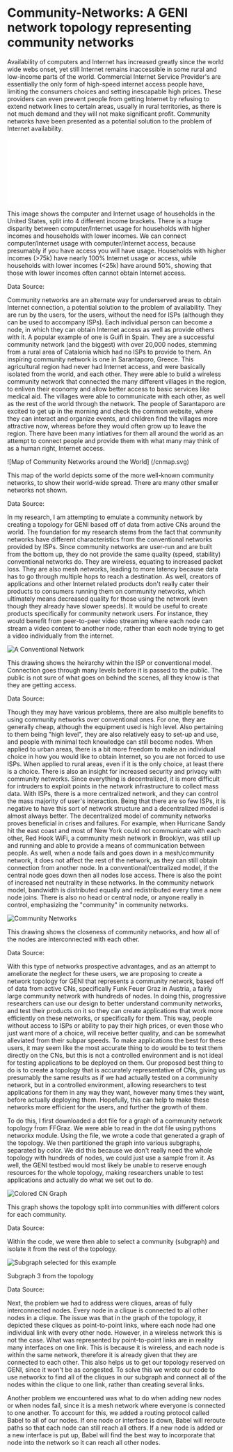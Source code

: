 # Community-Networks: A GENI network topology representing community networks

Availability of computers and Internet has increased greatly since the world wide webs onset, yet still Internet remains inaccessible in some rural and low-income parts of the world. Commercial Internet Service Provider's are essentially the only form of high-speed internet access people have, limiting the consumers choices and setting inescapable high prices. These providers can even prevent people from getting Internet by refusing to extend network lines to certain areas, usually in rural territories, as there is not much demand and they will not make significant profit. Community networks have been presented as a potential solution to the problem of Internet availability.

![Internet Use by Income](/internet-use-by-income.pdf)

This image shows the computer and Internet usage of households in the United States, split into 4 different income brackets. There is a huge disparity between computer/Internet usage for households with higher incomes and households with lower incomes. We can connect computer/Internet usage with computer/Internet access, because presumably if you have access you will have usage. Households with higher incomes (>75k) have nearly 100% Internet usage or access, while households with lower incomes (<25k) have around 50%, showing that those with lower incomes often cannot obtain Internet access.

Data Source:

Community networks are an alternate way for underserved areas to obtain Internet connection, a potential solution to the problem of availability. They are run by the users, for the users, without the need for ISPs (although they can be used to accompany ISPs). Each individual person can become a node, in which they can obtain Internet access as well as provide others with it. A popular example of one is Guifi in Spain. They are a successful community network (and the biggest) with over 20,000 nodes, stemming from a rural area of Catalonia which had no ISPs to provide to them. An inspiring community network is one in Sarantaporo, Greece. This agricultural region had never had Internet access, and were basically isolated from the world, and each other. They were able to build a wireless community network that connected the many different villages in the region, to enliven their economy and allow better access to basic services like medical aid. The villages were able to communicate with each other, as well as the rest of the world through the network. The people of Sarantaporo are excited to get up in the morning and check the common website, where they can interact and organize events, and children find the villages more attractive now, whereas before they would often grow up to leave the region. There have been many intiatives for them all around the world as an attempt to connect people and provide them with what many may think of as a human right, Internet access.

![Map of Community Networks around the World] (/cnmap.svg)

This map of the world depicts some of the more well-known community networks, to show their world-wide spread. There are many other smaller networks not shown.

Data Source:

In my research, I am attempting to emulate a community network by creating a topology for GENI based off of data from active CNs around the world. The foundation for my research stems from the fact that community networks have different characteristics from the conventional networks provided by ISPs. Since community networks are user-run and are built from the bottom up, they do not provide the same quality (speed, stability) conventional networks do. They are wireless, equating to increased packet loss. They are also mesh networks, leading to more latency because data has to go through multiple hops to reach a destination. As well, creators of applications and other Internet related products don't really cater their products to consumers running them on community networks, which ultimately means decreased quality for those using the network (even though they already have slower speeds). It would be useful to create products specifically for community network users. For instance, they would benefit from peer-to-peer video streaming where each node can stream a video content to another node, rather than each node trying to get a video individually from the internet.

![A Conventional Network](/new_view.svg)

This drawing shows the heirarchy within the ISP or conventional model. Connection goes through many levels before it is passed to the public. The public is not sure of what goes on behind the scenes, all they know is that they are getting access.

Data Source:

Though they may have various problems, there are also multiple benefits to using community networks over conventional ones. For one, they are generally cheap, although the equipment used is high level. Also pertaining to them being "high level", they are also relatively easy to set-up and use, and people with minimal tech knowledge can still become nodes. When applied to urban areas, there is a bit more freedom to make an individual choice in how you would like to obtain Internet, so you are not forced to use ISPs. When applied to rural areas, even if it is the only choice, at least there is a choice. There is also an insight for increased security and privacy with community networks. Since everything is decentralized, it is more difficult for intruders to exploit points in the network infrastructure to collect mass data. With ISPs, there is a more centralized network, and they can control the mass majority of user's interaction. Being that there are so few ISPs, it is negative to have this sort of network structure and a decentralized model is almost always better. The decentralized model of community networks proves beneficial in crises and failures. For example, when Hurricane Sandy hit the east coast and most of New York could not communicate with each other, Red Hook WiFi, a community mesh network in Brooklyn, was still up and running and able to provide a means of communication between people. As well, when a node fails and goes down in a mesh/community network, it does not affect the rest of the network, as they can still obtain connection from another node. In a conventional/centralized model, if the central node goes down then all nodes lose access. There is also the point of increased net neutrality in these networks. In the community network model, bandwidth is distributed equally and redistributed every time a new node joins. There is also no head or central node, or anyone really in control, emphasizing the "community" in community networks.

![Community Networks](/cluster_sm.svg)

This drawing shows the closeness of community networks, and how all of the nodes are interconnected with each other.

Data Source:



With this type of networks prospective advantages, and as an attempt to ameliorate the neglect for these users, we are proposing to create a network topology for GENI that represents a community network, based off of data from active CNs, specifically Funk Feuer Graz in Austria, a fairly large community network with hundreds of nodes. In doing this, progressive researchers can use our design to better understand community networks, and test their products on it so they can create applications that work more efficiently on these networks, or specifically for them. This way, people without access to ISPs or ability to pay their high prices, or even those who just want more of a choice, will receive better quality, and can be somewhat alleviated from their subpar speeds. To make applications the best for these users, it may seem like the most accurate thing to do would be to test them directly on the CNs, but this is not a controlled environment and is not ideal for testing applications to be deployed on them. Our proposed best thing to do is to create a topology that is accurately representative of CNs, giving us presumably the same results as if we had actually tested on a community network, but in a controlled environment, allowing researchers to test applications for them in any way they want, however many times they want, before actually deploying them. Hopefully, this can help to make these networks more efficient for the users, and further the growth of them.

To do this, I first downloaded a dot file for a graph of a community network topology from FFGraz. We were able to read in the dot file using pythons networkx module. Using the file, we wrote a code that generated a graph of the topology. We then partitioned the graph into various subgraphs, separated by color. We did this because we don't really need the whole topology with hundreds of nodes, we could just use a sample from it. As well, the GENI testbed would most likely be unable to reserve enough resources for the whole topology, making researchers unable to test applications and actually do what we set out to do.

![Colored CN Graph](/Color-Graph.svg)

This graph shows the topology split into communities with different colors for each community.

Data Source:

Within the code, we were then able to select a community (subgraph) and isolate it from the rest of the topology.

![Subgraph selected for this example](/subgraph-3.svg)

Subgraph 3 from the topology

Data Source: 

Next, the problem we had to address were cliques, areas of fully interconnected nodes. Every node in a clique is connected to all other nodes in a clique. The issue was that in the graph of the topology, it depicted these cliques as point-to-point links, where each node had one individual link with every other node. However, in a wireless network this is not the case. What was represented by point-to-point links are in reality many interfaces on one link. This is because it is wireless, and each node is within the same network, therefore it is already given that they are connected to each other. This also helps us to get our topology reserved on GENI, since it won't be as congested. To solve this we wrote our code to use networkx to find all of the cliques in our subgraph and connect all of the nodes within the clique to one link, rather than creating several links.

Another problem we encountered was what to do when adding new nodes or when nodes fail, since it is a mesh network where everyone is connected to one another. To account for this, we added a routing protocol called Babel to all of our nodes. If one node or interface is down, Babel will reroute paths so that each node can still reach all others. If a new node is added or a new interface is put up, Babel will find the best way to incorporate that node into the network so it can reach all other nodes.  

